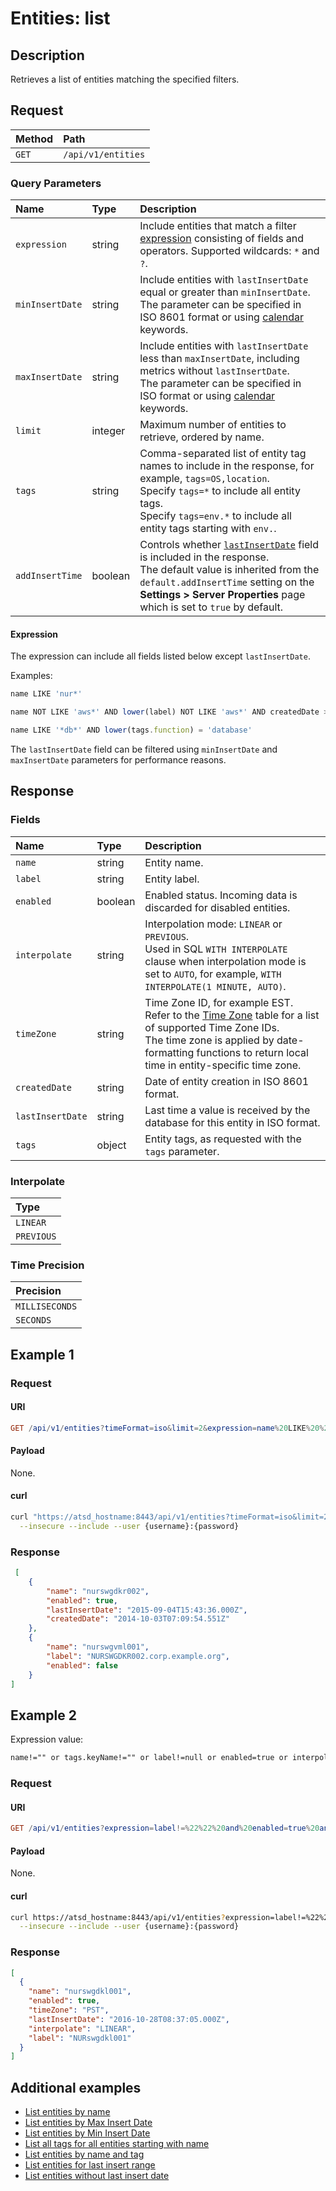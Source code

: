 # Entities: list

## Description

Retrieves a list of entities matching the specified filters.

## Request

| **Method** | **Path** |
|:---|:---|
| `GET` | `/api/v1/entities` |

### Query Parameters

|**Name**|**Type**|**Description**|
|:---|:---|:---|
| `expression` |string|Include entities that match a filter [expression](../../../api/meta/expression.md) consisting of fields and operators. Supported wildcards: `*` and `?`.|
| `minInsertDate` |string|Include entities with `lastInsertDate` equal or greater than `minInsertDate`.<br>The parameter can be specified in ISO 8601 format or using [calendar](../../../shared/calendar.md) keywords.|
| `maxInsertDate` |string|Include entities with `lastInsertDate` less than `maxInsertDate`, including metrics without `lastInsertDate`.<br>The parameter can be specified in ISO format or using [calendar](../../../shared/calendar.md) keywords.|
| `limit` |integer|Maximum number of entities to retrieve, ordered by name.|
| `tags` |string|Comma-separated list of entity tag names to include in the response, for example, `tags=OS,location`.<br>Specify `tags=*` to include all entity tags.<br>Specify `tags=env.*` to include all entity tags starting with `env.`.|
| `addInsertTime` | boolean| Controls whether [`lastInsertDate`](#fields) field is included in the response.<br>The default value is inherited from the `default.addInsertTime` setting on the **Settings > Server Properties** page which is set to `true` by default.|

#### Expression

The expression can include all fields listed below except `lastInsertDate`.

Examples:

```javascript
name LIKE 'nur*'

name NOT LIKE 'aws*' AND lower(label) NOT LIKE 'aws*' AND createdDate > '2017-10-01T00:00:00Z'

name LIKE '*db*' AND lower(tags.function) = 'database'
```

The `lastInsertDate` field can be filtered using `minInsertDate` and `maxInsertDate` parameters for performance reasons.

## Response

### Fields

| **Name** | **Type** | **Description** |
|:---|:---|:---|
| `name` | string | Entity name. |
| `label` | string | Entity label. |
| `enabled` | boolean | Enabled status. Incoming data is discarded for disabled entities. |
| `interpolate` | string | Interpolation mode: `LINEAR` or `PREVIOUS`. <br>Used in SQL `WITH INTERPOLATE` clause when interpolation mode is set to `AUTO`, for example, `WITH INTERPOLATE(1 MINUTE, AUTO)`.|
| `timeZone` | string | Time Zone ID, for example EST.<br>Refer to the [Time Zone](../../../shared/timezone-list.md) table for a list of supported Time Zone IDs.<br>The time zone is applied by date-formatting functions to return local time in entity-specific time zone.|
| `createdDate` | string | Date of entity creation in ISO 8601 format.|
| `lastInsertDate` | string |Last time a value is received by the database for this entity in ISO format. |
| `tags` | object | Entity tags, as requested with the `tags` parameter. |

### Interpolate

|**Type**|
|:---|
|`LINEAR`|
|`PREVIOUS`|

### Time Precision

|**Precision**|
|:---|
|`MILLISECONDS`|
|`SECONDS`|

## Example 1

### Request

#### URI

```elm
GET /api/v1/entities?timeFormat=iso&limit=2&expression=name%20LIKE%20%27nurs*%27
```

#### Payload

None.

#### curl

```bash
curl "https://atsd_hostname:8443/api/v1/entities?timeFormat=iso&limit=2&expression=name%20LIKE%20%27nurs*%27" \
  --insecure --include --user {username}:{password}
```

### Response

```json
 [
    {
        "name": "nurswgdkr002",
        "enabled": true,
        "lastInsertDate": "2015-09-04T15:43:36.000Z",
        "createdDate": "2014-10-03T07:09:54.551Z"
    },
    {
        "name": "nurswgvml001",
        "label": "NURSWGDKR002.corp.example.org",
        "enabled": false
    }
]
```

## Example 2

Expression value:

```txt
name!="" or tags.keyName!="" or label!=null or enabled=true or interpolate="LINEAR" or timeZone!=""
```

### Request

#### URI

```elm
GET /api/v1/entities?expression=label!=%22%22%20and%20enabled=true%20and%20interpolate!=%22%22%20and%20timeZone!=%22%22
```

#### Payload

None.

#### curl

```bash
curl https://atsd_hostname:8443/api/v1/entities?expression=label!=%22%22%20and%20enabled=true%20and%20interpolate!=%22%22%20and%20timeZone!=%22%22 \
  --insecure --include --user {username}:{password}
```

### Response

```json
[
  {
    "name": "nurswgdkl001",
    "enabled": true,
    "timeZone": "PST",
    "lastInsertDate": "2016-10-28T08:37:05.000Z",
    "interpolate": "LINEAR",
    "label": "NURswgdkl001"
  }
]
```

## Additional examples

* [List entities by name](./examples/list-entities-by-name.md)
* [List entities by Max Insert Date](./examples/list-entities-by-maxinsertdate.md)
* [List entities by Min Insert Date](./examples/list-entities-by-mininsertdate.md)
* [List all tags for all entities starting with name](examples/list-all-tags-for-all-entities-with-name.md)
* [List entities by name and tag](examples/list-entities-by-tag-containing-hbase.md)
* [List entities for last insert range](examples/list-entities-for-last-insert-range.md)
* [List entities without last insert date](examples/list-entities-without-last-insert-date.md)
